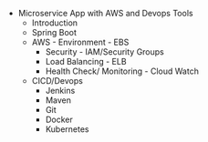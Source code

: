 - Microservice App with AWS and Devops Tools
  - Introduction
  - Spring Boot 
  - AWS
    	- Environment - EBS
	- Security - IAM/Security Groups
	- Load Balancing - ELB
	- Health Check/ Monitoring - Cloud Watch
  - CICD/Devops
	- Jenkins
	- Maven  
	- Git
  	- Docker
	- Kubernetes